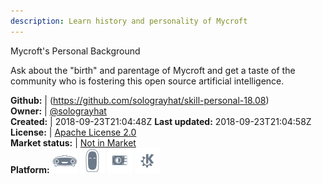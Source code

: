 ```yaml
---
description: Learn history and personality of Mycroft
---
```

Mycroft's Personal Background

Ask about the "birth" and parentage of Mycroft and get a taste of the community
who is fostering this open source artificial intelligence.

**Github:** | (https://github.com/solograyhat/skill-personal-18.08)  
**Owner:** | [@solograyhat](https://github.com/solograyhat)  
**Created:** | 2018-09-23T21:04:48Z  **Last updated:** 2018-09-23T21:04:58Z  
**License:** | [Apache License 2.0](https://api.github.com/licenses/apache-2.0)  
**Market status:** | [Not in Market](https://market.mycroft.ai/skill/)  
**Platform:**   ![](.gitbook/assets/mark-1-icon.png)  ![](.gitbook/assets/mark-2-icon.png)  ![](.gitbook/assets/picroft-icon.png)  ![](.gitbook/assets/kde.png)   
